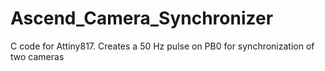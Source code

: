# Ascend_Camera_Synchronizer
C code for Attiny817. Creates a 50 Hz pulse on PB0 for synchronization of two cameras
